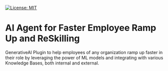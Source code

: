 [![License: MIT](https://img.shields.io/badge/License-MIT-yellow.svg)](https://opensource.org/licenses/MIT)
# AI Agent for Faster Employee Ramp Up and ReSkilling
GenerativeAI Plugin to help employees of any organization ramp up faster in their role by leveraging the power of ML models and integrating with various Knowledge Bases, both internal and external.
